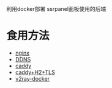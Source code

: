 
利用docker部署 ssrpanel面板使用的后端


# 食用方法 
- [nginx](https://github.com/kszym2002/ssrpanel-be/wiki/nginx-proxy)
- [DDNS](https://github.com/kszym2002/ssrpanel-be/wiki/Dynamic-IP-ddns-docker)
- [caddy](https://github.com/kszym2002/ssrpanel-be/wiki/caddy-proxy)
- [caddy+H2+TLS]()
- [v2ray-docker]()
